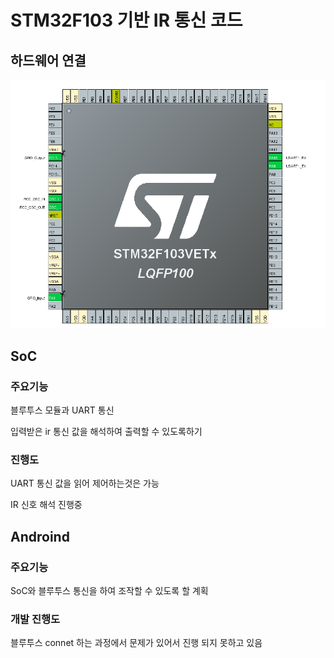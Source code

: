 # STM32F103 기반 IR 통신 코드

## 하드웨어 연결 

![Pin MAP](/img/PinMAP.png)

## SoC 

### 주요기능

블루투스 모듈과 UART 통신

입력받은 ir 통신 값을 해석하여 출력할 수 있도록하기

### 진행도 

UART 통신 값을 읽어 제어하는것은 가능

IR 신호 해석 진행중

## Androind

### 주요기능

SoC와 블루투스 통신을 하여 조작할 수 있도록 할 계획

### 개발 진행도

블루투스 connet 하는 과정에서 문제가 있어서 진행 되지 못하고 있음